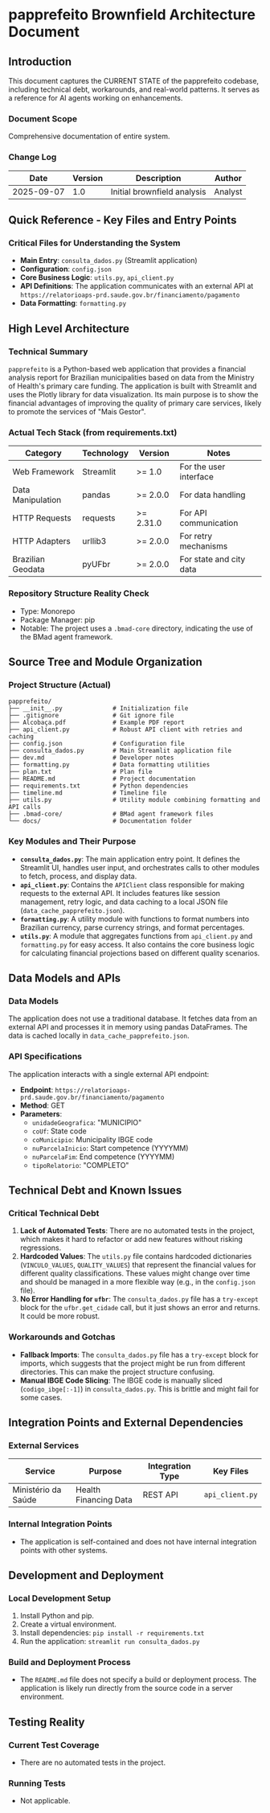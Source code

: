 # papprefeito Brownfield Architecture Document

## Introduction

This document captures the CURRENT STATE of the papprefeito codebase, including technical debt, workarounds, and real-world patterns. It serves as a reference for AI agents working on enhancements.

### Document Scope

Comprehensive documentation of entire system.

### Change Log

| Date   | Version | Description                 | Author    |
| ------ | ------- | --------------------------- | --------- |
| 2025-09-07 | 1.0     | Initial brownfield analysis | Analyst   |

## Quick Reference - Key Files and Entry Points

### Critical Files for Understanding the System

- **Main Entry**: `consulta_dados.py` (Streamlit application)
- **Configuration**: `config.json`
- **Core Business Logic**: `utils.py`, `api_client.py`
- **API Definitions**: The application communicates with an external API at `https://relatorioaps-prd.saude.gov.br/financiamento/pagamento`
- **Data Formatting**: `formatting.py`

## High Level Architecture

### Technical Summary

`papprefeito` is a Python-based web application that provides a financial analysis report for Brazilian municipalities based on data from the Ministry of Health's primary care funding. The application is built with Streamlit and uses the Plotly library for data visualization. Its main purpose is to show the financial advantages of improving the quality of primary care services, likely to promote the services of "Mais Gestor".

### Actual Tech Stack (from requirements.txt)

| Category  | Technology | Version | Notes                      |
| --------- | ---------- | ------- | -------------------------- |
| Web Framework   | Streamlit  | >= 1.0    | For the user interface          |
| Data Manipulation | pandas    | >= 2.0.0  | For data handling       |
| HTTP Requests | requests | >= 2.31.0      | For API communication |
| HTTP Adapters | urllib3 | >= 2.0.0      | For retry mechanisms |
| Brazilian Geodata | pyUFbr | >= 2.0.0      | For state and city data |

### Repository Structure Reality Check

- Type: Monorepo
- Package Manager: pip
- Notable: The project uses a `.bmad-core` directory, indicating the use of the BMad agent framework.

## Source Tree and Module Organization

### Project Structure (Actual)

```text
papprefeito/
├── __init__.py              # Initialization file
├── .gitignore               # Git ignore file
├── Alcobaça.pdf             # Example PDF report
├── api_client.py            # Robust API client with retries and caching
├── config.json              # Configuration file
├── consulta_dados.py        # Main Streamlit application file
├── dev.md                   # Developer notes
├── formatting.py            # Data formatting utilities
├── plan.txt                 # Plan file
├── README.md                # Project documentation
├── requirements.txt         # Python dependencies
├── timeline.md              # Timeline file
├── utils.py                 # Utility module combining formatting and API calls
├── .bmad-core/              # BMad agent framework files
└── docs/                    # Documentation folder
```

### Key Modules and Their Purpose

- **`consulta_dados.py`**: The main application entry point. It defines the Streamlit UI, handles user input, and orchestrates calls to other modules to fetch, process, and display data.
- **`api_client.py`**: Contains the `APIClient` class responsible for making requests to the external API. It includes features like session management, retry logic, and data caching to a local JSON file (`data_cache_papprefeito.json`).
- **`formatting.py`**: A utility module with functions to format numbers into Brazilian currency, parse currency strings, and format percentages.
- **`utils.py`**: A module that aggregates functions from `api_client.py` and `formatting.py` for easy access. It also contains the core business logic for calculating financial projections based on different quality scenarios.

## Data Models and APIs

### Data Models

The application does not use a traditional database. It fetches data from an external API and processes it in memory using pandas DataFrames. The data is cached locally in `data_cache_papprefeito.json`.

### API Specifications

The application interacts with a single external API endpoint:

- **Endpoint**: `https://relatorioaps-prd.saude.gov.br/financiamento/pagamento`
- **Method**: GET
- **Parameters**:
    - `unidadeGeografica`: "MUNICIPIO"
    - `coUf`: State code
    - `coMunicipio`: Municipality IBGE code
    - `nuParcelaInicio`: Start competence (YYYYMM)
    - `nuParcelaFim`: End competence (YYYYMM)
    - `tipoRelatorio`: "COMPLETO"

## Technical Debt and Known Issues

### Critical Technical Debt

1.  **Lack of Automated Tests**: There are no automated tests in the project, which makes it hard to refactor or add new features without risking regressions.
2.  **Hardcoded Values**: The `utils.py` file contains hardcoded dictionaries (`VINCULO_VALUES`, `QUALITY_VALUES`) that represent the financial values for different quality classifications. These values might change over time and should be managed in a more flexible way (e.g., in the `config.json` file).
3.  **No Error Handling for `ufbr`**: The `consulta_dados.py` file has a `try-except` block for the `ufbr.get_cidade` call, but it just shows an error and returns. It could be more robust.

### Workarounds and Gotchas

- **Fallback Imports**: The `consulta_dados.py` file has a `try-except` block for imports, which suggests that the project might be run from different directories. This can make the project structure confusing.
- **Manual IBGE Code Slicing**: The IBGE code is manually sliced (`codigo_ibge[:-1]`) in `consulta_dados.py`. This is brittle and might fail for some cases.

## Integration Points and External Dependencies

### External Services

| Service  | Purpose  | Integration Type | Key Files                      |
| -------- | -------- | ---------------- | ------------------------------ |
| Ministério da Saúde | Health Financing Data | REST API         | `api_client.py`     |

### Internal Integration Points

- The application is self-contained and does not have internal integration points with other systems.

## Development and Deployment

### Local Development Setup

1.  Install Python and pip.
2.  Create a virtual environment.
3.  Install dependencies: `pip install -r requirements.txt`
4.  Run the application: `streamlit run consulta_dados.py`

### Build and Deployment Process

- The `README.md` file does not specify a build or deployment process. The application is likely run directly from the source code in a server environment.

## Testing Reality

### Current Test Coverage

- There are no automated tests in the project.

### Running Tests

- Not applicable.
